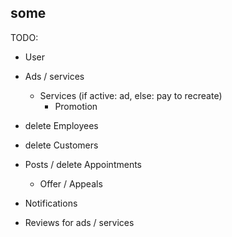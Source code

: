 ## some

TODO:
- User
- Ads / services
    - Services (if active: ad, else: pay to recreate)
        - Promotion

- delete Employees
- delete Customers

- Posts / delete Appointments
    - Offer / Appeals

- Notifications
- Reviews for ads / services
